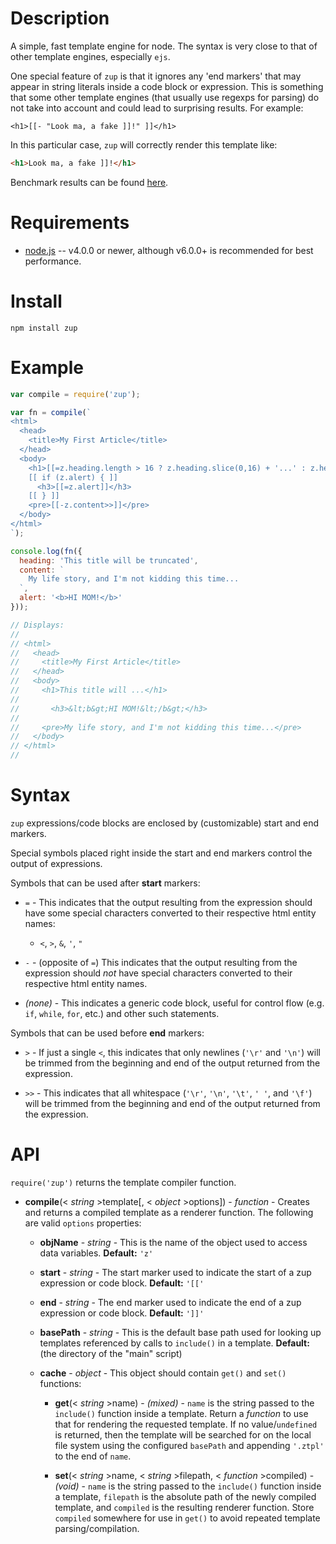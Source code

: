 
Description
===========

A simple, fast template engine for node. The syntax is very close to that of other template engines, especially `ejs`.

One special feature of `zup` is that it ignores any 'end markers' that may appear in string literals inside a code block or expression. This is something that some other template engines (that usually use regexps for parsing) do not take into account and could lead to surprising results. For example:

```
<h1>[[- "Look ma, a fake ]]!" ]]</h1>
```

In this particular case, `zup` will correctly render this template like:

```html
<h1>Look ma, a fake ]]!</h1>
```

Benchmark results can be found [here](https://github.com/mscdex/zup/wiki/Benchmarks).


Requirements
============

* [node.js](http://nodejs.org/) -- v4.0.0 or newer, although v6.0.0+ is recommended for best performance.


Install
============

    npm install zup


Example
=======

```js
var compile = require('zup');

var fn = compile(`
<html>
  <head>
    <title>My First Article</title>
  </head>
  <body>
    <h1>[[=z.heading.length > 16 ? z.heading.slice(0,16) + '...' : z.heading]]</h1>
    [[ if (z.alert) { ]]
      <h3>[[=z.alert]]</h3>
    [[ } ]]
    <pre>[[-z.content>>]]</pre>
  </body>
</html>
`);

console.log(fn({
  heading: 'This title will be truncated',
  content: `
    My life story, and I'm not kidding this time...
  `,
  alert: '<b>HI MOM!</b>'
}));

// Displays:
//
// <html>
//   <head>
//     <title>My First Article</title>
//   </head>
//   <body>
//     <h1>This title will ...</h1>
//     
//       <h3>&lt;b&gt;HI MOM!&lt;/b&gt;</h3>
//     
//     <pre>My life story, and I'm not kidding this time...</pre>
//   </body>
// </html>
//
```

Syntax
======

`zup` expressions/code blocks are enclosed by (customizable) start and end markers.

Special symbols placed right inside the start and end markers control the output of expressions.

Symbols that can be used after **start** markers:

  * `=` - This indicates that the output resulting from the expression should have some special characters converted to their respective html entity names:

    * `<`, `>`, `&`, `'`, `"`

  * `-` - (opposite of `=`) This indicates that the output resulting from the expression should *not* have special characters converted to their respective html entity names.

  * *(none)* - This indicates a generic code block, useful for control flow (e.g. `if`, `while`, `for`, etc.) and other such statements.

Symbols that can be used before **end** markers:

  * `>` - If just a single `<`, this indicates that only newlines (`'\r'` and `'\n'`) will be trimmed from the beginning and end of the output returned from the expression.

  * `>>` - This indicates that all whitespace (`'\r'`, `'\n'`, `'\t'`, `' '`, and `'\f'`) will be trimmed from the beginning and end of the output returned from the expression.


API
===

`require('zup')` returns the template compiler function.

* **compile**(< _string_ >template[, < _object_ >options]) - _function_ - Creates and returns a compiled template as a renderer function. The following are valid `options` properties:

    * **objName** - _string_ - This is the name of the object used to access data variables. **Default:** `'z'`

    * **start** - _string_ - The start marker used to indicate the start of a zup expression or code block. **Default:** `'[['`

    * **end** - _string_ - The end marker used to indicate the end of a zup expression or code block. **Default:** `']]'`

    * **basePath** - _string_ - This is the default base path used for looking up templates referenced by calls to `include()` in a template. **Default:** (the directory of the "main" script)

    * **cache** - _object_ - This object should contain `get()` and `set()` functions:

      * **get**(< _string_ >name) - _(mixed)_ - `name` is the string passed to the `include()` function inside a template. Return a _function_ to use that for rendering the requested template. If no value/`undefined` is returned, then the template will be searched for on the local file system using the configured `basePath` and appending `'.ztpl'` to the end of `name`.

      * **set**(< _string_ >name, < _string_ >filepath, < _function_ >compiled) - _(void)_ - `name` is the string passed to the `include()` function inside a template, `filepath` is the absolute path of the newly compiled template, and `compiled` is the resulting renderer function. Store `compiled` somewhere for use in `get()` to avoid repeated template parsing/compilation.
